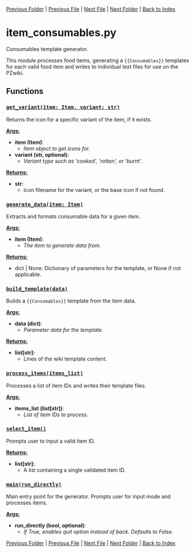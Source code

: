 [Previous Folder](../foraging/foraging_category_infobox.md) | [Previous File](item_codesnip.md) | [Next File](item_container_contents.md) | [Next Folder](lists/item_list.md) | [Back to Index](../../index.md)

# item_consumables.py

Consumables template generator.

This module processes food items, generating a `{{Consumables}}` templates 
for each valid food item and writes to individual text files for use on the PZwiki.

## Functions

### [`get_variant(item: Item, variant: str)`](https://github.com/Vaileasys/pz-wiki_parser/blob/main/scripts/items/item_consumables.py#L16)

Returns the icon for a specific variant of the item, if it exists.


<ins>**Args:**</ins>
  - **item (Item)**:
      - _Item object to get icons for._
  - **variant (str, optional)**:
      - _Variant type such as 'cooked', 'rotten', or 'burnt'._

<ins>**Returns:**</ins>
  - **str:**
      - Icon filename for the variant, or the base icon if not found.

### [`generate_data(item: Item)`](https://github.com/Vaileasys/pz-wiki_parser/blob/main/scripts/items/item_consumables.py#L46)

Extracts and formats consumable data for a given item.


<ins>**Args:**</ins>
  - **item (Item)**:
      - _The item to generate data from._

<ins>**Returns:**</ins>
  - dict | None: Dictionary of parameters for the template, or None if not applicable.

### [`build_template(data)`](https://github.com/Vaileasys/pz-wiki_parser/blob/main/scripts/items/item_consumables.py#L89)

Builds a `{{Consumables}}` template from the item data.


<ins>**Args:**</ins>
  - **data (dict)**:
      - _Parameter data for the template._

<ins>**Returns:**</ins>
  - **list[str]:**
      - Lines of the wiki template content.

### [`process_items(items_list)`](https://github.com/Vaileasys/pz-wiki_parser/blob/main/scripts/items/item_consumables.py#L107)

Processes a list of item IDs and writes their template files.


<ins>**Args:**</ins>
  - **items_list (list[str])**:
      - _List of item IDs to process._

### [`select_item()`](https://github.com/Vaileasys/pz-wiki_parser/blob/main/scripts/items/item_consumables.py#L127)

Prompts user to input a valid item ID.


<ins>**Returns:**</ins>
  - **list[str]:**
      - A list containing a single validated item ID.

### [`main(run_directly)`](https://github.com/Vaileasys/pz-wiki_parser/blob/main/scripts/items/item_consumables.py#L141)

Main entry point for the generator. Prompts user for input mode and processes items.


<ins>**Args:**</ins>
  - **run_directly (bool, optional)**:
      - _If True, enables quit option instead of back. Defaults to False._



[Previous Folder](../foraging/foraging_category_infobox.md) | [Previous File](item_codesnip.md) | [Next File](item_container_contents.md) | [Next Folder](lists/item_list.md) | [Back to Index](../../index.md)

